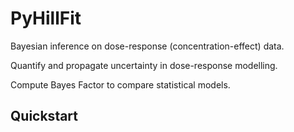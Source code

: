 # PyHillFit

Bayesian inference on dose-response (concentration-effect) data.

Quantify and propagate uncertainty in dose-response modelling.

Compute Bayes Factor to compare statistical models.

## Quickstart